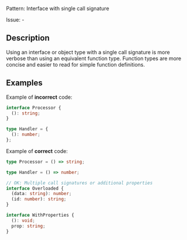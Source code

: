 Pattern: Interface with single call signature

Issue: -

## Description

Using an interface or object type with a single call signature is more verbose than using an equivalent function type. Function types are more concise and easier to read for simple function definitions.

## Examples

Example of **incorrect** code:
```ts
interface Processor {
  (): string;
}

type Handler = {
  (): number;
};
```

Example of **correct** code:
```ts
type Processor = () => string;

type Handler = () => number;

// OK: Multiple call signatures or additional properties
interface Overloaded {
  (data: string): number;
  (id: number): string;
}

interface WithProperties {
  (): void;
  prop: string;
}
```
